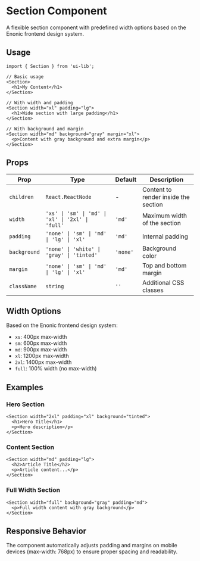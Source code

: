 # Section Component

A flexible section component with predefined width options based on the Enonic frontend design system.

## Usage

```tsx
import { Section } from 'ui-lib';

// Basic usage
<Section>
  <h1>My Content</h1>
</Section>

// With width and padding
<Section width="xl" padding="lg">
  <h1>Wide section with large padding</h1>
</Section>

// With background and margin
<Section width="md" background="gray" margin="xl">
  <p>Content with gray background and extra margin</p>
</Section>
```

## Props

| Prop | Type | Default | Description |
|------|------|---------|-------------|
| `children` | `React.ReactNode` | - | Content to render inside the section |
| `width` | `'xs' \| 'sm' \| 'md' \| 'xl' \| '2xl' \| 'full'` | `'md'` | Maximum width of the section |
| `padding` | `'none' \| 'sm' \| 'md' \| 'lg' \| 'xl'` | `'md'` | Internal padding |
| `background` | `'none' \| 'white' \| 'gray' \| 'tinted'` | `'none'` | Background color |
| `margin` | `'none' \| 'sm' \| 'md' \| 'lg' \| 'xl'` | `'md'` | Top and bottom margin |
| `className` | `string` | `''` | Additional CSS classes |

## Width Options

Based on the Enonic frontend design system:

- `xs`: 400px max-width
- `sm`: 600px max-width  
- `md`: 900px max-width
- `xl`: 1200px max-width
- `2xl`: 1400px max-width
- `full`: 100% width (no max-width)

## Examples

### Hero Section
```tsx
<Section width="2xl" padding="xl" background="tinted">
  <h1>Hero Title</h1>
  <p>Hero description</p>
</Section>
```

### Content Section
```tsx
<Section width="md" padding="lg">
  <h2>Article Title</h2>
  <p>Article content...</p>
</Section>
```

### Full Width Section
```tsx
<Section width="full" background="gray" padding="md">
  <p>Full width content with gray background</p>
</Section>
```

## Responsive Behavior

The component automatically adjusts padding and margins on mobile devices (max-width: 768px) to ensure proper spacing and readability.
